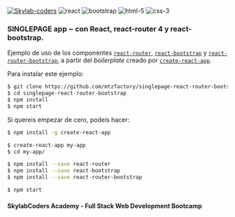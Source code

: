[![Skylab-coders](https://mtzfactory.github.io/logos/png/skylab-coders.png)](http://www.skylabcoders.com/)
![react](https://mtzfactory.github.io/logos/png/react.png)
![bootstrap](https://mtzfactory.github.io/logos/png/bootstrap.png)
![html-5](https://mtzfactory.github.io/logos/png/html-5.png)
![css-3](https://mtzfactory.github.io/logos/png/css-3.png)

### SINGLEPAGE app ~ con React, react-router 4 y react-bootstrap.

Ejemplo de uso de los componentes [```react-router```][react-router-4], [```react-bootstrap```][react-bootstrap] y [```react-router-bootstrap```][react-router-bootsrap], a partir del _boilerplate_ creado por [```create-react-app```][create-react-app].

Para instalar este ejemplo:

```bash
$ git clone https://github.com/mtzfactory/singlepage-react-router-bootstrap.git
$ cd singlepage-react-router-bootstrap
$ npm install
$ npm start
```

Si quereis empezar de cero, podeis hacer:

```bash
$ npm install -g create-react-app

$ create-react-app my-app
$ cd my-app/

$ npm install --save react-router
$ npm install --save react-bootstrap
$ npm install --save react-router-bootstrap

$ npm start

```

#### SkylabCoders Academy - Full Stack Web Development Bootcamp

[create-react-app]: https://github.com/facebookincubator/create-react-app
[react-router-4]: https://github.com/ReactTraining/react-router/tree/master/packages/react-router
[react-bootstrap]: https://react-bootstrap.github.io/
[react-router-bootsrap]: https://github.com/react-bootstrap/react-router-bootstrap
